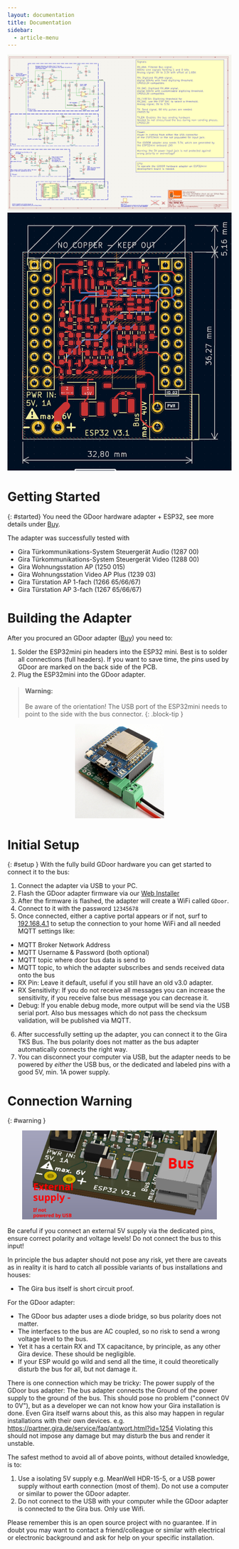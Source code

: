```yaml
---
layout: documentation
title: Documentation
sidebar:
  - article-menu
---
```

<div class="image">
<img src="/assets/images/doc-schematics.png"/>
<img src="/assets/images/doc-pcb.png"/>
</div>

# Getting Started
{: #started}
You need the GDoor hardware adapter + ESP32, see more details under [Buy](./buy.html).

The adapter was successfully tested with
- Gira Türkommunikations-System Steuergerät Audio (1287 00)
- Gira Türkommunikations-System Steuergerät Video (1288 00)
- Gira Wohnungsstation AP (1250 015)
- Gira Wohnungsstation Video AP Plus (1239 03)
- Gira Türstation AP 1-fach (1266 65/66/67)
- Gira Türstation AP 3-fach (1267 65/66/67)

# Building the Adapter
After you procured an GDoor adapter ([Buy](/buy.html)) you need to:
1. Solder the ESP32mini pin headers into the ESP32 mini.
Best is to solder all connections (full headers). If you want to save time,
the pins used by GDoor are marked on the back side of the PCB.
2. Plug the ESP32mini into the GDoor adapter.

> #### Warning:
>
> Be aware of the orientation! The USB port of the ESP32mini needs to point
> to the side with the bus connector.
{: .block-tip }

<p align="center">
<a href="/assets/images/hw3.1/resize-DSC_1440.jpg" target="blank"><img src="/assets/images/hw3.1/thumb-DSC_1440.jpg" width="200px"/></a>
</p>

# Initial Setup
{: #setup }
With the fully build GDoor hardware you can get started to connect it to the bus:

1. Connect the adapter via USB to your PC.
2. Flash the GDoor adapter firmware via our [Web Installer](./web-installer.html)
3. After the firmware is flashed, the adapter will create a WiFi called `GDoor`.
4. Connect to it with the password `12345678`
5. Once connected, either a captive portal appears or if not, surf to [192.168.4.1](http://192.168.4.1)
to setup the connection to your home WiFi and all needed MQTT settings like:
- MQTT Broker Network Address
- MQTT Username & Password (both optional)
- MQTT topic where door bus data is send to
- MQTT topic, to which the adapter subscribes and sends received data onto the bus
- RX Pin: Leave it default, useful if you still have an old v3.0 adapter.
- RX Sensitivity: If you do not receive all messages you can increase the sensitivity,
  if you receive false bus message you can decrease it.
- Debug: If you enable debug mode, more output will be send via the USB serial port.
  Also bus messages which do not pass the checksum validation, will be published via MQTT.
6. After successfully setting up the adapter, you can connect it to the Gira TKS Bus.
The bus polarity does not matter as the bus adapter automatically connects the right way.
7. You can disconnect your computer via USB, but the adapter needs to be powered by *either* the USB bus,
or the dedicated and labeled pins with a good 5V, min. 1A power supply.

# Connection Warning
{: #warning }
<p align="center">
<img src="/assets/images/doc-pinout.png" height="200px"/>
</p>

Be careful if you connect an external 5V supply via the dedicated pins,
ensure correct polarity and voltage levels!
Do not connect the bus to this input!

In principle the bus adapter should not pose any risk, yet there are caveats as in reality it is hard to catch all possible variants of bus installations
and houses:

- The Gira bus itself is short circuit proof.

For the GDoor adapter:
- The GDoor bus adapter uses a diode bridge, so  bus polarity does not matter.
- The interfaces to the bus are AC coupled, so no risk to send a wrong voltage level to the bus.
- Yet it has a certain RX and TX capacitance, by principle, as any other Gira device. 
 These should be negligible.
- If your ESP would go wild and send all the time, it could theoretically disturb the bus for all, but not damage it.

There is one connection which may be tricky: The power supply of the GDoor bus adapter:
The bus adapter connects the Ground of the power supply to the ground of the bus.
This should pose no problem ("connect 0V to 0V"), but as a developer we can not know how your Gira installation is done.
Even Gira itself warns about this, as this also may happen in regular installations with their own devices.
e.g. https://partner.gira.de/service/faq/antwort.html?id=1254
Violating this should not impose any damage but may disturb the bus and render it unstable.

The safest method to avoid all of above points, without detailed knowledge, is to:
1. Use a isolating 5V supply e.g. MeanWell HDR-15-5, or a USB power supply without earth connection (most of them).
Do not use a computer or similar to power the GDoor adapter.
2. Do not connect to the USB with your computer while the GDoor adapter is connected to the Gira bus.
Only use Wifi.

Please remember this is an open source project with no guarantee. If in doubt you may want to contact a friend/colleague or similar with electrical or electronic background and ask for help on your specific installation.
